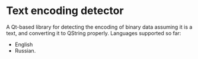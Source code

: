 Text encoding detector
======================

A Qt-based library for detecting the encoding of binary data assuming it is a text, and converting it to QString properly.
Languages supported so far:
* English
* Russian.
